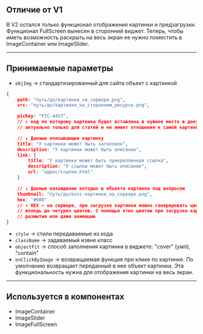 
## Отличие от V1

В V2 остался только функционал отображения картинки и предзагрузки. 
Функционал FullScreen вынесен в сторонний виджет. Теперь, чтобы иметь возможность раскрыть на весь экран ее нужно поместить в ImageContainer или ImageSlider.

---

## Принимаемые параметры

- `objImg` → стандартизированный для сайта объект с картинкой

```json
{
    path: "путь/до/картинки_на_сервере.png",
    src: "путь/до/картинке_на_стороннем_ресурсе.png",

    picKey: "PIC-4457",
    // ↑ код по которому картинка будет вставлена в нужное место в документе
    // актуально только для статей и не имеет отношения к самой картинке

    // ↓ Данные описывающие картинку
    title: "У картинки может быть заголовок",
    description: "У картинки может быть описание",
    link: {
        title: "У картинки может быть прикрепленная ссылка",
        description: "У ссылки может быть описание",
        url: "адрес/ссылки.html"
    }

    // ↓ Данные нахождение которых в объекте картинки под вопросом
    thumbnail: "путь/до/mini-картинки_на_сервере.png",
    hex: "#000"
    // ↑ HEX — на сервере, при загрузке картинки можно генерировать цветовую схему ↲
    // вплодь до четурех цветов. С помощью этих цветов при загрузке картинки генерировать
    // размытие или даже анимацию
}
```

- `style` → стили передаваемые из кода
- `className` → задаваемый извне класс
- `objectFit` → способ заполнения картинки в виджете: "cover" (умл), "contain"
- `onClickByImage` → возвращаемая функция при клике по картинке. По умолчанию возвращает переданный в нее объект картинки. Эта функциональность нужна для отображения картинки на весь экран.

---

## Используется в компонентах

- ImageContainer
- ImageSlider
- ImageFullScreen

